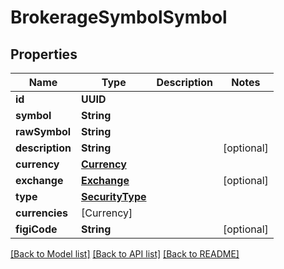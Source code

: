 # BrokerageSymbolSymbol

## Properties
Name | Type | Description | Notes
------------ | ------------- | ------------- | -------------
**id** | **UUID** |  | 
**symbol** | **String** |  | 
**rawSymbol** | **String** |  | 
**description** | **String** |  | [optional] 
**currency** | [**Currency**](Currency.md) |  | 
**exchange** | [**Exchange**](Exchange.md) |  | [optional] 
**type** | [**SecurityType**](SecurityType.md) |  | 
**currencies** | [Currency] |  | 
**figiCode** | **String** |  | [optional] 

[[Back to Model list]](../README.md#models) [[Back to API list]](../README.md#api-endpoints) [[Back to README]](../README.md)


